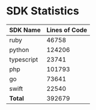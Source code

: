 # SDK Statistics

| SDK Name | Lines of Code |
| -------- | ------------- |
| ruby | 46758 |
| python | 124206 |
| typescript | 23741 |
| php | 101793 |
| go | 73641 |
| swift | 22540 |
| **Total** | 392679 |
